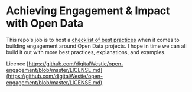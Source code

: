 # Achieving Engagement &amp; Impact with Open Data 

This repo's job is to host a [checklist of best practices](https://github.com/digitalWestie/open-engagement/blob/master/OE-BEST-PRACTICE.md) when it comes to building engagement around Open Data projects. I hope in time we can all build it out with more best practices, explanations, and examples.

Licence [https://github.com/digitalWestie/open-engagement/blob/master/LICENSE.md](https://github.com/digitalWestie/open-engagement/blob/master/LICENSE.md)
